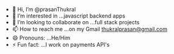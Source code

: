 - 👋 Hi, I’m @prasanThukral
- 👀 I’m interested in ...javascript backend apps
- 💞️ I’m looking to collaborate on ...full stack projects
- 📫 How to reach me ...on my Gmail thukralprasan@gmail.com
- 😄 Pronouns: ...He/Him
- ⚡ Fun fact: ...I work on payments API's

<!---
prasanThukral/prasanThukral is a ✨ special ✨ repository because its `README.md` (this file) appears on your GitHub profile.
You can click the Preview link to take a look at your changes.
--->
